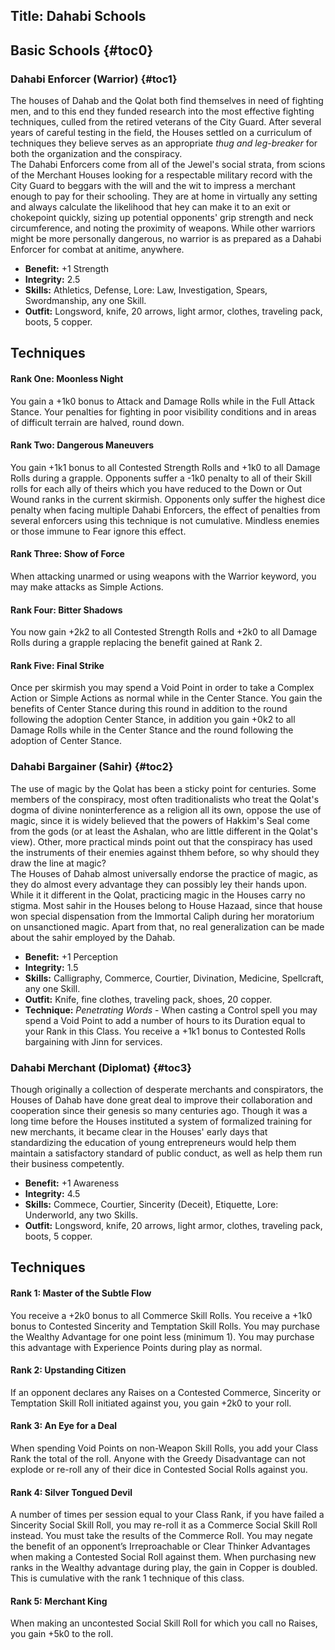 Title: Dahabi Schools
---
## <span>Basic Schools</span> {#toc0}

### <span>Dahabi Enforcer (Warrior)</span> {#toc1}

The houses of Dahab and the Qolat both find themselves in need of fighting men, and to this end they funded research into the most effective fighting techniques, culled from the retired veterans of the City Guard. After several years of careful testing in the field, the Houses settled on a curriculum of techniques they believe serves as an appropriate <em>thug and leg-breaker</em> for both the organization and the conspiracy.<br>
The Dahabi Enforcers come from all of the Jewel's social strata, from scions of the Merchant Houses looking for a respectable military record with the City Guard to beggars with the will and the wit to impress a merchant enough to pay for their schooling. They are at home in virtually any setting and always calculate the likelihood that hey can make it to an exit or chokepoint quickly, sizing up potential opponents' grip strength and neck circumference, and noting the proximity of weapons. While other warriors might be more personally dangerous, no warrior is as prepared as a Dahabi Enforcer for combat at anitime, anywhere.

- <strong>Benefit:</strong> +1 Strength
- <strong>Integrity:</strong> 2.5
- <strong>Skills:</strong> Athletics, Defense, Lore: Law, Investigation, Spears, Swordmanship, any one Skill.
- <strong>Outfit:</strong> Longsword, knife, 20 arrows, light armor, clothes, traveling pack, boots, 5 copper.

## <strong>Techniques</strong>
#### Rank One: Moonless Night

You gain a +1k0 bonus to Attack and Damage Rolls while in the Full Attack Stance. Your penalties for fighting in poor visibility conditions and in areas of difficult terrain are halved, round down.
#### Rank Two: Dangerous Maneuvers

You gain +1k1 bonus to all Contested Strength Rolls and +1k0 to all Damage Rolls during a grapple. Opponents suffer a -1k0 penalty to all of their Skill rolls for each ally of theirs which you have reduced to the Down or Out Wound ranks in the current skirmish. Opponents only suffer the highest dice penalty when facing multiple Dahabi Enforcers, the effect of penalties from several enforcers using this technique is not cumulative. Mindless enemies or those immune to Fear ignore this effect.
#### Rank Three: Show of Force

When attacking unarmed or using weapons with the Warrior keyword, you may make attacks as Simple Actions.
#### Rank Four: Bitter Shadows

You now gain +2k2 to all Contested Strength Rolls and +2k0 to all Damage Rolls during a grapple replacing the benefit gained at Rank 2.
#### Rank Five: Final Strike

Once per skirmish you may spend a Void Point in order to take a Complex Action or Simple Actions as normal while in the Center Stance. You gain the benefits of Center Stance during this round in addition to the round following the adoption Center Stance, in addition you gain +0k2 to all Damage Rolls while in the Center Stance and the round following the adoption of Center Stance.
### <span>Dahabi Bargainer (Sahir)</span> {#toc2}

The use of magic by the Qolat has been a sticky point for centuries. Some members of the conspiracy, most often traditionalists who treat the Qolat's dogma of divine noninterference as a religion all its own, oppose the use of magic, since it is widely believed that the powers of Hakkim's Seal come from the gods (or at least the Ashalan, who are little different in the Qolat's view). Other, more practical minds point out that the conspiracy has used the instruments of their enemies against thhem before, so why should they draw the line at magic?<br>
The Houses of Dahab almost universally endorse the practice of magic, as they do almost every advantage they can possibly ley their hands upon. While it it different in the Qolat, practicing magic in the Houses carry no stigma. Most sahir in the Houses belong to House Hazaad, since that house won special dispensation from the Immortal Caliph during her moratorium on unsanctioned magic. Apart from that, no real generalization can be made about the sahir employed by the Dahab.

- <strong>Benefit:</strong> +1 Perception
- <strong>Integrity:</strong> 1.5
- <strong>Skills:</strong> Calligraphy, Commerce, Courtier, Divination, Medicine, Spellcraft, any one Skill.
- <strong>Outfit:</strong> Knife, fine clothes, traveling pack, shoes, 20 copper.
- <strong>Technique:</strong> <em>Penetrating Words</em> - When casting a Control spell you may spend a Void Point to add a number of hours to its Duration equal to your Rank in this Class. You receive a +1k1 bonus to Contested Rolls bargaining with Jinn for services.

### <span>Dahabi Merchant (Diplomat)</span> {#toc3}

Though originally a collection of desperate merchants and conspirators, the Houses of Dahab have done great deal to improve their collaboration and cooperation since their genesis so many centuries ago. Though it was a long time before the Houses instituted a system of formalized training for new merchants, it became clear in the Houses' early days that standardizing the education of young entrepreneurs would help them maintain a satisfactory standard of public conduct, as well as help them run their business competently.

- <strong>Benefit:</strong> +1 Awareness
- <strong>Integrity:</strong> 4.5
- <strong>Skills:</strong> Commece, Courtier, Sincerity (Deceit), Etiquette, Lore: Underworld, any two Skills.
- <strong>Outfit:</strong> Longsword, knife, 20 arrows, light armor, clothes, traveling pack, boots, 5 copper.

## <strong>Techniques</strong>
#### Rank 1: Master of the Subtle Flow

You receive a +2k0 bonus to all Commerce Skill Rolls. You receive a +1k0 bonus to Contested Sincerity and Temptation Skill Rolls. You may purchase the Wealthy Advantage for one point less (minimum 1). You may purchase this advantage with Experience Points during play as normal.
#### Rank 2: Upstanding Citizen

If an opponent declares any Raises on a Contested Commerce, Sincerity or Temptation Skill Roll initiated against you, you gain +2k0 to your roll.
#### Rank 3: An Eye for a Deal

When spending Void Points on non-Weapon Skill Rolls, you add your Class Rank the total of the roll. Anyone with the Greedy Disadvantage can not explode or re-roll any of their dice in Contested Social Rolls against you.
#### Rank 4: Silver Tongued Devil

A number of times per session equal to your Class Rank, if you have failed a Sincerity Social Skill Roll, you may re-roll it as a Commerce Social Skill Roll instead. You must take the results of the Commerce Roll. You may negate the benefit of an opponent’s Irreproachable or Clear Thinker Advantages when making a Contested Social Roll against them. When purchasing new ranks in the Wealthy advantage during play, the gain in Copper is doubled. This is cumulative with the rank 1 technique of this class.
#### Rank 5: Merchant King

When making an uncontested Social Skill Roll for which you call no Raises, you gain +5k0 to the roll.
